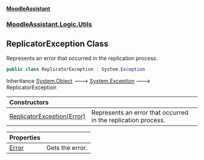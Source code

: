 #### [MoodleAssistant](index.md 'index')
### [MoodleAssistant.Logic.Utils](MoodleAssistant.Logic.Utils.md 'MoodleAssistant.Logic.Utils')

## ReplicatorException Class

Represents an error that occurred in the replication process.

```csharp
public class ReplicatorException : System.Exception
```

Inheritance [System.Object](https://docs.microsoft.com/en-us/dotnet/api/System.Object 'System.Object') &#129106; [System.Exception](https://docs.microsoft.com/en-us/dotnet/api/System.Exception 'System.Exception') &#129106; ReplicatorException

| Constructors | |
| :--- | :--- |
| [ReplicatorException(Error)](MoodleAssistant.Logic.Utils.ReplicatorException.ReplicatorException(MoodleAssistant.Logic.Utils.Error).md 'MoodleAssistant.Logic.Utils.ReplicatorException.ReplicatorException(MoodleAssistant.Logic.Utils.Error)') | Represents an error that occurred in the replication process. |

| Properties | |
| :--- | :--- |
| [Error](MoodleAssistant.Logic.Utils.ReplicatorException.Error.md 'MoodleAssistant.Logic.Utils.ReplicatorException.Error') | Gets the error. |
